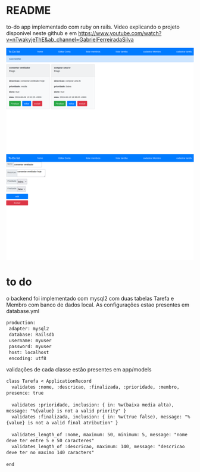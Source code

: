 # README

to-do app implementado com ruby on rails. Video explicando o projeto disponivel neste github e em https://www.youtube.com/watch?v=nTwakyjeThE&ab_channel=GabrielFerreiradaSilva





![](https://github.com/gabriel-ferreira-da-silva/to-do-list/blob/main/imagens/img-home.png)
![](https://github.com/gabriel-ferreira-da-silva/to-do-list/blob/main/imagens/img-edit.png)

# to do

o backend foi implementado com mysql2 com duas tabelas Tarefa e Membro com banco de dados local. As configurações estao presentes em database.yml

```
production:
 adapter: mysql2
 database: Railsdb
 username: myuser
 password: myuser
 host: localhost
 encoding: utf8
```



validações de cada classe estão presentes em app/models

```
class Tarefa < ApplicationRecord
  validates :nome, :descricao, :finalizada, :prioridade, :membro, presence: true

  validates :prioridade, inclusion: { in: %w(baixa media alta), message: "%{value} is not a valid priority" }
  validates :finalizada, inclusion: { in: %w(true false), message: "%{value} is not a valid final atribution" }

  validates_length_of :nome, maximum: 50, minimum: 5, message: "nome deve ter entre 5 e 50 caracteres"
  validates_length_of :descricao, maximum: 140, message: "descricao deve ter no maximo 140 caracters"

end
```







